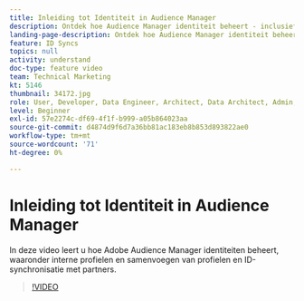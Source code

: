 ```yaml
---
title: Inleiding tot Identiteit in Audience Manager
description: Ontdek hoe Audience Manager identiteit beheert - inclusief interne profielen en samenvoegen van profielen, plus id-synchronisatie met partners.
landing-page-description: Ontdek hoe Audience Manager identiteit beheert - inclusief interne profielen en samenvoegen van profielen, plus id-synchronisatie met partners.
feature: ID Syncs
topics: null
activity: understand
doc-type: feature video
team: Technical Marketing
kt: 5146
thumbnail: 34172.jpg
role: User, Developer, Data Engineer, Architect, Data Architect, Admin, Leader
level: Beginner
exl-id: 57e2274c-df69-4f1f-b999-a05b864023aa
source-git-commit: d4874d9f6d7a36bb81ac183eb8b853d893822ae0
workflow-type: tm+mt
source-wordcount: '71'
ht-degree: 0%

---
```


# Inleiding tot Identiteit in Audience Manager

In deze video leert u hoe Adobe Audience Manager identiteiten beheert, waaronder interne profielen en samenvoegen van profielen en ID-synchronisatie met partners.

>[!VIDEO](https://video.tv.adobe.com/v/34172/?quality=12)
